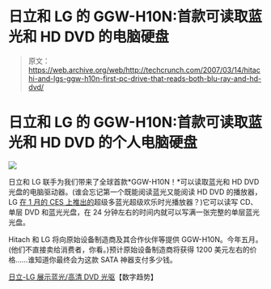 # 日立和 LG 的 GGW-H10N:首款可读取蓝光和 HD DVD 的电脑硬盘

> 原文：<https://web.archive.org/web/http://techcrunch.com/2007/03/14/hitachi-and-lgs-ggw-h10n-first-pc-drive-that-reads-both-blu-ray-and-hd-dvd/>

# 日立和 LG 的 GGW-H10N:首款可读取蓝光和 HD DVD 的个人电脑硬盘

![](img/92138d6c9954f2bd2346800bd7355476.png)

日立和 LG 联手为我们带来了全球首款*GGW-H10N！*可以读取蓝光和 HD DVD 光盘的电脑驱动器。(谁会忘记第一个既能阅读蓝光又能阅读 HD DVD 的播放器，LG [在 1 月的 CES 上推出的](https://web.archive.org/web/20210307100736/http://crunchgear.com/2007/01/10/hybrid-blu-ray-hd-dvd-player-coming/)超级多蓝光超级欢乐时光播放器？)它可以读写 CD、单层 DVD 和蓝光光盘，在 24 分钟左右的时间内就可以写满一张完整的单层蓝光光盘。

Hitach 和 LG 将向原始设备制造商及其合作伙伴等提供 GGW-H10N。今年五月。(他们不直接卖给消费者，你看。)预计原始设备制造商将获得 1200 美元左右的价格……谁知道你最终会为这款 SATA 神器支付多少钱。

[日立-LG 展示蓝光/高清 DVD 光驱](https://web.archive.org/web/20210307100736/http://news.digitaltrends.com/article12463.html)【数字趋势】